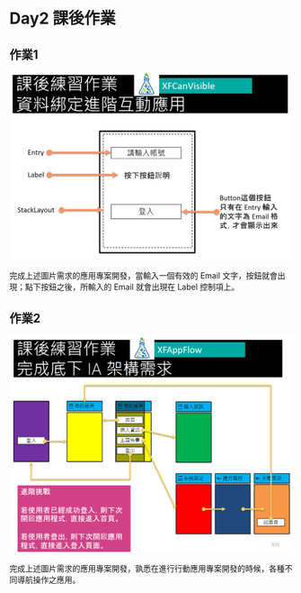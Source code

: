 # Day2 課後作業

## 作業1

![](HomeworkImages/HW2.png)

完成上述圖片需求的應用專案開發，當輸入一個有效的 Email 文字，按鈕就會出現；點下按鈕之後，所輸入的 Email 就會出現在 Label 控制項上。

## 作業2

![](HomeworkImages/HW3.png)

完成上述圖片需求的應用專案開發，孰悉在進行行動應用專案開發的時候，各種不同導航操作之應用。 

